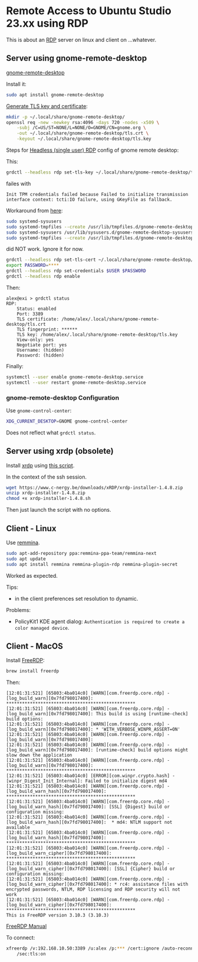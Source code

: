 # Remote Access to Ubuntu Studio 23.xx using RDP

This is about an [RDP](https://en.wikipedia.org/wiki/Remote_Desktop_Protocol)
server on linux and client on ...whatever.

## Server using gnome-remote-desktop

[gnome-remote-desktop](https://gitlab.gnome.org/GNOME/gnome-remote-desktop)

Install it:
```sh
sudo apt install gnome-remote-desktop
```

[Generate TLS key and certificate](https://gitlab.gnome.org/GNOME/gnome-remote-desktop#tls-key-and-certificate-generation):

```sh
mkdir -p ~/.local/share/gnome-remote-desktop/
openssl req -new -newkey rsa:4096 -days 720 -nodes -x509 \
    -subj /C=US/ST=NONE/L=NONE/O=GNOME/CN=gnome.org \
    -out ~/.local/share/gnome-remote-desktop/tls.crt \
    -keyout ~/.local/share/gnome-remote-desktop/tls.key
```

Steps for [Headless (single user) RDP](https://gitlab.gnome.org/GNOME/gnome-remote-desktop#headless-single-user) config of gnome remote desktop:

This:
```sh
grdctl --headless rdp set-tls-key ~/.local/share/gnome-remote-desktop/tls.key
```
failes with
```
Init TPM credentials failed because Failed to initialize transmission interface context: tcti:IO failure, using GKeyFile as fallback.
```

Workaround from
[here](https://bugs.launchpad.net/ubuntu/+source/gnome-remote-desktop/+bug/2063333):
```sh
sudo systemd-sysusers
sudo systemd-tmpfiles --create /usr/lib/tmpfiles.d/gnome-remote-desktop-tmpfiles.conf
sudo systemd-sysusers /usr/lib/sysusers.d/gnome-remote-desktop-sysusers.conf
sudo systemd-tmpfiles --create /usr/lib/tmpfiles.d/gnome-remote-desktop-tmpfiles.conf
```
did NOT work.  Ignore it for now.

```sh
grdctl --headless rdp set-tls-cert ~/.local/share/gnome-remote-desktop/tls.crt
export PASSWORD=****
grdctl --headless rdp set-credentials $USER $PASSWORD
grdctl --headless rdp enable
```

Then:

```
alex@exi > grdctl status
RDP:
	Status: enabled
	Port: 3389
	TLS certificate: /home/alex/.local/share/gnome-remote-desktop/tls.crt
	TLS fingerprint: ******
	TLS key: /home/alex/.local/share/gnome-remote-desktop/tls.key
	View-only: yes
	Negotiate port: yes
	Username: (hidden)
	Password: (hidden)
```
Finally:

```sh
systemctl --user enable gnome-remote-desktop.service
systemctl --user restart gnome-remote-desktop.service
```

### gnome-remote-desktop Configuration

Use `gnome-control-center`:

```sh
XDG_CURRENT_DESKTOP=GNOME gnome-control-center
```

Does not reflect what `grdctl status`.

## Server using xrdp (obsolete)

Install [xrdp](https://en.wikipedia.org/wiki/Xrdp) using
[this script](https://c-nergy.be/blog/?p=19228).

In the context of the ssh session.

```sh
wget https://www.c-nergy.be/downloads/xRDP/xrdp-installer-1.4.8.zip
unzip xrdp-installer-1.4.8.zip
chmod +x xrdp-installer-1.4.8.sh
```

Then just launch the script with no options.


## Client - Linux


Use [remmina](https://remmina.org/how-to-install-remmina/).

```sh
sudo apt-add-repository ppa:remmina-ppa-team/remmina-next
sudo apt update
sudo apt install remmina remmina-plugin-rdp remmina-plugin-secret
```

Worked as expected.

Tips:

* in the client preferences set resolution to dynamic.

Problems:

* PolicyKit1 KDE agent dialog:
`Authentication is required to create a color managed device`.

## Client - MacOS

Install [FreeRDP](https://github.com/FreeRDP/FreeRDP):
```sh
brew install freerdp
```

Then:
```
[12:01:31:521] [65803:4ba014c0] [WARN][com.freerdp.core.rdp] - [log_build_warn][0x7fd798017400]: *************************************************
[12:01:31:521] [65803:4ba014c0] [WARN][com.freerdp.core.rdp] - [log_build_warn][0x7fd798017400]: This build is using [runtime-check] build options:
[12:01:31:521] [65803:4ba014c0] [WARN][com.freerdp.core.rdp] - [log_build_warn][0x7fd798017400]: * 'WITH_VERBOSE_WINPR_ASSERT=ON'
[12:01:31:521] [65803:4ba014c0] [WARN][com.freerdp.core.rdp] - [log_build_warn][0x7fd798017400]:
[12:01:31:521] [65803:4ba014c0] [WARN][com.freerdp.core.rdp] - [log_build_warn][0x7fd798017400]: [runtime-check] build options might slow down the application
[12:01:31:521] [65803:4ba014c0] [WARN][com.freerdp.core.rdp] - [log_build_warn][0x7fd798017400]: *************************************************
[12:01:31:521] [65803:4ba014c0] [ERROR][com.winpr.crypto.hash] - [winpr_Digest_Init_Internal]: Failed to initialize digest md4
[12:01:31:521] [65803:4ba014c0] [WARN][com.freerdp.core.rdp] - [log_build_warn_hash][0x7fd798017400]: *************************************************
[12:01:31:521] [65803:4ba014c0] [WARN][com.freerdp.core.rdp] - [log_build_warn_hash][0x7fd798017400]: [SSL] {Digest} build or configuration missing:
[12:01:31:521] [65803:4ba014c0] [WARN][com.freerdp.core.rdp] - [log_build_warn_hash][0x7fd798017400]:  * md4: NTLM support not available
[12:01:31:521] [65803:4ba014c0] [WARN][com.freerdp.core.rdp] - [log_build_warn_hash][0x7fd798017400]: *************************************************
[12:01:31:521] [65803:4ba014c0] [WARN][com.freerdp.core.rdp] - [log_build_warn_cipher][0x7fd798017400]: *************************************************
[12:01:31:521] [65803:4ba014c0] [WARN][com.freerdp.core.rdp] - [log_build_warn_cipher][0x7fd798017400]: [SSL] {Cipher} build or configuration missing:
[12:01:31:521] [65803:4ba014c0] [WARN][com.freerdp.core.rdp] - [log_build_warn_cipher][0x7fd798017400]: * rc4: assistance files with encrypted passwords, NTLM, RDP licensing and RDP security will not work
[12:01:31:521] [65803:4ba014c0] [WARN][com.freerdp.core.rdp] - [log_build_warn_cipher][0x7fd798017400]: *************************************************
This is FreeRDP version 3.10.3 (3.10.3)
```

[FreeRDP Manual](https://github.com/awakecoding/FreeRDP-Manuals/blob/master/User/FreeRDP-User-Manual.markdown)

To connect:

```sh
xfreerdp /v:192.168.10.50:3389 /u:alex /p:*** /cert:ignore /auto-reconnect-max-retries:0 /smart-sizing +clipboard /home-drive
	/sec:tls:on
```
